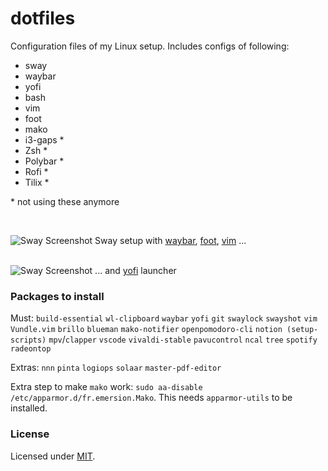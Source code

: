 # dotfiles

Configuration files of my Linux setup. Includes configs of following:
- sway
- waybar
- yofi
- bash
- vim
- foot
- mako
- i3-gaps *
- Zsh *
- Polybar *
- Rofi *
- Tilix *

\* not using these anymore

<br/>

![Sway Screenshot](https://i.imgur.com/iZn2J1u.png)
Sway setup with [waybar](https://github.com/Alexays/Waybar), [foot](https://codeberg.org/dnkl/foot), [vim](https://github.com/vim/vim) ...<br><br>

![Sway Screenshot](https://i.imgur.com/nzkXyyu.png)
... and [yofi](https://github.com/l4l/yofi) launcher

### Packages to install

Must: `build-essential` `wl-clipboard` `waybar` `yofi` `git` `swaylock` `swayshot` `vim` `Vundle.vim` `brillo` `blueman` `mako-notifier` `openpomodoro-cli` `notion (setup-scripts)` `mpv`/`clapper` `vscode` `vivaldi-stable` `pavucontrol` `ncal` `tree` `spotify` `radeontop`

Extras: `nnn` `pinta` `logiops` `solaar` `master-pdf-editor`

Extra step to make `mako` work: `sudo aa-disable /etc/apparmor.d/fr.emersion.Mako`. This needs `apparmor-utils` to be installed.

### License
Licensed under [MIT](https://github.com/mrpandey/dotfiles/blob/master/LICENSE).

